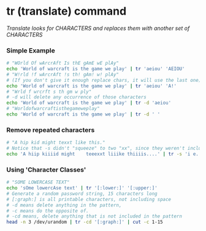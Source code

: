 # tr (translate) command

_Translate looks for CHARACTERS and replaces them with another set of CHARACTERS_

### Simple Example

```bash
# "WOrld Of wArcrAft Is thE gAmE wE plAy"
echo 'World of warcraft is the game we play' | tr 'aeiou' 'AEIOU'
# "W!rld !f wArcrAft !s th! gAm! w! plAy"
# (If you don't give it enough replace chars, it will use the last one)
echo 'World of warcraft is the game we play' | tr 'aeiou' 'A!'
# "Wrld f wrcrft s th gm w ply"
# -d will delete any occurrence of those characters
echo 'World of warcraft is the game we play' | tr -d 'aeiou'
# "Worldofwarcraftisthegameweplay"
echo 'World of warcraft is the game we play' | tr -d ' '
```

### Remove repeated characters

```bash
# "A hip kid might texxt like this."
# Notice that -s didn't "squeeze" to two "xx", since they weren't included in 'i e.'
echo 'A hiip kiiiid might    teeexxt liiike thiiiis....' | tr -s 'i e.'
```

### Using 'Character Classes'

```bash
# "SOME LOWERCASE TEXT"
echo 'sOme lowercAse text' | tr '[:lower:]' '[:upper:]'
# Generate a random password string, 15 characters long
# [:graph:] is all printable characters, not including space
# -d means delete anything in the pattern,
# -c means do the opposite of.
# -cd means, delete anything that is not included in the pattern
head -n 3 /dev/urandom | tr -cd '[:graph:]' | cut -c 1-15
```